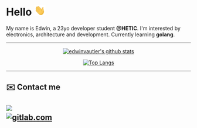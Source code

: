 # Hello <img src="https://raw.githubusercontent.com/parth-27/parth-27/master/Hi.gif" width="30px"> 
</h1>

My name is Edwin, a 23yo developer student **@HETIC**.
I'm interested by electronics, architecture and development.
Currently learning **golang**.

<hr>

<div align = "center">
  
[![edwinvautier's github stats](https://github-readme-stats.vercel.app/api?username=edwinvautier&theme=radical&count_private=true&show_icons=true)](https://github.com/anuraghazra/github-readme-stats)

[![Top Langs](https://github-readme-stats.vercel.app/api/top-langs/?username=edwinvautier&layout=compact&theme=radical&hide=javascript,html,css&langs_count=10)](https://github.com/anuraghazra/github-readme-stats)

<hr>

</div>

<h2>
  ✉️ Contact me
  
  </br>
  </br>

<a href="https://www.linkedin.com/in/edwinvautier/">
  <img src="https://img.shields.io/badge/LinkedIn-%230077B5.svg?&style=flat-square&logo=linkedin&logoColor=white">
</a>
</br>
<a href="https://gitlab.com/edwinvautier/">
  <img src="https://img.shields.io/badge/gitlab-%23330f63.svg?&style=for-the-badge&logo=gitlab&logoColor=white" alt="gitlab.com" >
</a>
</h2>
